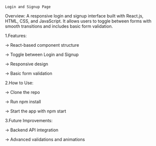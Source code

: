                                                                                       Login and Signup Page
Overview:
A responsive login and signup interface built with React.js, HTML, CSS, and JavaScript. It allows users to toggle between forms with smooth transitions and includes basic form validation.

1.Features:

-> React-based component structure

-> Toggle between Login and Signup

-> Responsive design

-> Basic form validation

2.How to Use:

-> Clone the repo

-> Run npm install

-> Start the app with npm start

3.Future Improvements:

-> Backend API integration

-> Advanced validations and animations
